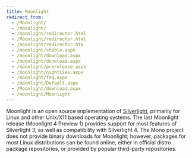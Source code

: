 ```yaml
---
title: Moonlight
redirect_from:
  - /Moonlight/
  - /moonlight/
  - /moonlight/redirector.html
  - /Moonlight/redirector.html
  - /moonlight/redirector.htm
  - /moonlight/stable.aspx
  - /moonlight/download.aspx
  - /moonlight/donwload.aspx
  - /moonlight/prerelease.aspx
  - /moonlight/nightlies.aspx
  - /moonlight/faq.aspx
  - /moonlight/Default.aspx
  - /Moonlight/download.aspx
  - /moonlight/Moonlight
---
```


Moonlight is an open source implementation of [Silverlight](http://msdn.microsoft.com/en-us/silverlight/bb187358.aspx), primarily for Linux and other Unix/X11 based operating systems. The last Moonlight release (Moonlight 4 Preview 1) provides support for most features of Silverlight 3, as well as compatibility with Silverlight 4. The Mono project does not provide binary downloads for Moonlight; however, packages for most Linux distributions can be found online, either in official distro package repositories, or provided by popular third-party repositories.

